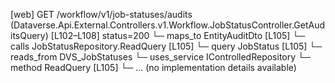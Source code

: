 [web] GET /workflow/v1/job-statuses/audits  (Dataverse.Api.External.Controllers.v1.Workflow.JobStatusController.GetAuditsQuery)  [L102–L108] status=200
  └─ maps_to EntityAuditDto [L105]
  └─ calls JobStatusRepository.ReadQuery [L105]
  └─ query JobStatus [L105]
    └─ reads_from DVS_JobStatuses
  └─ uses_service IControlledRepository<JobStatus>
    └─ method ReadQuery [L105]
      └─ ... (no implementation details available)

